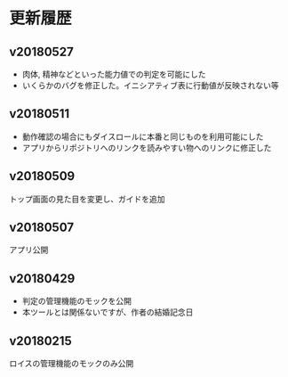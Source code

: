 # 更新履歴

## v20180527

- 肉体, 精神などといった能力値での判定を可能にした
- いくらかのバグを修正した。イニシアティブ表に行動値が反映されない等

## v20180511

- 動作確認の場合にもダイスロールに本番と同じものを利用可能にした
- アプリからリポジトリへのリンクを読みやすい物へのリンクに修正した

## v20180509

トップ画面の見た目を変更し、ガイドを追加

## v20180507

アプリ公開

## v20180429

- 判定の管理機能のモックを公開
- 本ツールとは関係ないですが、作者の結婚記念日

## v20180215

ロイスの管理機能のモックのみ公開
